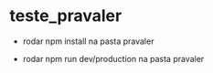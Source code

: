 # teste_pravaler




- rodar npm install na pasta pravaler

- rodar npm run dev/production na pasta pravaler


